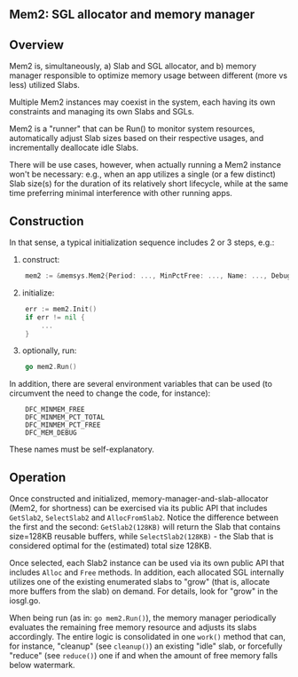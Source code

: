 Mem2: SGL allocator and memory manager
-----------------------------------------------------------------

## Overview


Mem2 is, simultaneously, a) Slab and SGL allocator, and b) memory manager
responsible to optimize memory usage between different (more vs less) utilized
Slabs.

Multiple Mem2 instances may coexist in the system, each having its own
constraints and managing its own Slabs and SGLs.

Mem2 is a "runner" that can be Run() to monitor system resources, automatically
adjust Slab sizes based on their respective usages, and incrementally
deallocate idle Slabs.

There will be use cases, however, when actually running a Mem2 instance
won't be necessary: e.g., when an app utilizes a single (or a few distinct)
Slab size(s) for the duration of its relatively short lifecycle,
while at the same time preferring minimal interference with other running apps.

## Construction

In that sense, a typical initialization sequence includes 2 or 3 steps, e.g.:
1) construct:
```go
	mem2 := &memsys.Mem2{Period: ..., MinPctFree: ..., Name: ..., Debug: ...}
```
2) initialize:
```go
	err := mem2.Init()
	if err != nil {
		...
	}
```
3) optionally, run:
```go
	go mem2.Run()
```

In addition, there are several environment variables that can be used
(to circumvent the need to change the code, for instance):
```shell
	DFC_MINMEM_FREE
	DFC_MINMEM_PCT_TOTAL
	DFC_MINMEM_PCT_FREE
	DFC_MEM_DEBUG
```
These names must be self-explanatory.

## Operation

Once constructed and initialized, memory-manager-and-slab-allocator
(Mem2, for shortness) can be exercised via its public API that includes
`GetSlab2`, `SelectSlab2` and `AllocFromSlab2`. Notice the difference between
the first and the second: `GetSlab2(128KB)` will return the Slab that contains
size=128KB reusable buffers, while `SelectSlab2(128KB)` - the Slab that is
considered optimal for the (estimated) total size 128KB.

Once selected, each Slab2 instance can be used via its own public API that
includes `Alloc` and `Free` methods. In addition, each allocated SGL internally
utilizes one of the existing enumerated slabs to "grow" (that is, allocate more
buffers from the slab) on demand. For details, look for "grow" in the iosgl.go.

When being run (as in: `go mem2.Run()`), the memory manager periodically evaluates
the remaining free memory resource and adjusts its slabs accordingly.
The entire logic is consolidated in one `work()` method that can, for instance,
"cleanup" (see `cleanup()`) an existing "idle" slab,
or forcefully "reduce" (see `reduce()`) one if and when the amount of free
memory falls below watermark.
